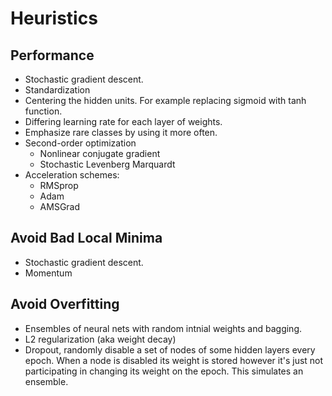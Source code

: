 #  Heuristics

## Performance

* Stochastic gradient descent.
* Standardization
* Centering the hidden units. For example replacing sigmoid with tanh function.
* Differing learning rate for each layer of weights.
* Emphasize rare classes by using it more often.
* Second-order optimization
    * Nonlinear conjugate gradient
    * Stochastic Levenberg Marquardt
* Acceleration schemes:
    * RMSprop
    * Adam
    * AMSGrad

## Avoid Bad Local Minima

* Stochastic gradient descent.
* Momentum

## Avoid Overfitting

* Ensembles of neural nets with random intnial weights and bagging.
* L2 regularization (aka weight decay)
* Dropout, randomly disable a set of nodes of some hidden layers every epoch. When a node is disabled its weight is stored however it's just not participating in changing its weight on the epoch. This simulates an ensemble.